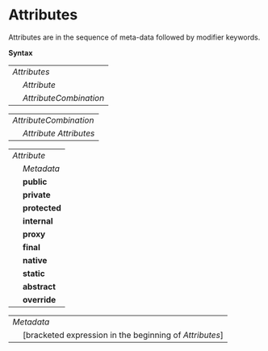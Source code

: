 # Attributes

Attributes are in the sequence of meta-data followed by modifier keywords.

**Syntax**

<table>
    <tr>
        <td colspan="2"><i>Attributes</i></td>
    </tr>
    <tr>
        <td>&nbsp;</td><td><i>Attribute</i></td>
    </tr>
    <tr>
        <td>&nbsp;</td><td><i>AttributeCombination</i></td>
    </tr>
</table>

<table>
    <tr>
        <td colspan="2"><i>AttributeCombination</i></td>
    </tr>
    <tr>
        <td>&nbsp;</td><td><i>Attribute</i> <i>Attributes</i></td>
    </tr>
</table>

<table>
    <tr>
        <td colspan="2"><i>Attribute</i></td>
    </tr>
    <tr>
        <td>&nbsp;</td><td><i>Metadata</i></td>
    </tr>
    <tr>
        <td>&nbsp;</td><td><b>public</b></td>
    </tr>
    <tr>
        <td>&nbsp;</td><td><b>private</b></td>
    </tr>
    <tr>
        <td>&nbsp;</td><td><b>protected</b></td>
    </tr>
    <tr>
        <td>&nbsp;</td><td><b>internal</b></td>
    </tr>
    <tr>
        <td>&nbsp;</td><td><b>proxy</b></td>
    </tr>
    <tr>
        <td>&nbsp;</td><td><b>final</b></td>
    </tr>
    <tr>
        <td>&nbsp;</td><td><b>native</b></td>
    </tr>
    <tr>
        <td>&nbsp;</td><td><b>static</b></td>
    </tr>
    <tr>
        <td>&nbsp;</td><td><b>abstract</b></td>
    </tr>
    <tr>
        <td>&nbsp;</td><td><b>override</b></td>
    </tr>
</table>

<table>
    <tr>
        <td colspan="2"><i>Metadata</i></td>
    </tr>
    <tr>
        <td>&nbsp;</td><td>[bracketed expression in the beginning of <i>Attributes</i>]</td>
    </tr>
</table>